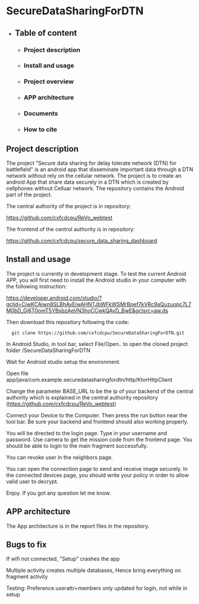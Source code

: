 # SecureDataSharingForDTN


* ## Table of content
   * ### Project description  
      

   * ### Install and usage
    

   * ### Project overview
   * ### APP architecture
   * ### Documents
   * ### How to cite
  
## Project description
  The project "Secure data sharing for delay tolerate network (DTN) for battlefield" is an android app that disseminate important data through a DTN network without rely on the cellular network.  The project is to create an android App that share data securely in a DTN which is created by cellphones without Celluar network. The repository contains the Android part of the project. 
  
  The central authority of the project is in repository:
    
  https://github.com/cxfcdcpu/ReVo_webtest
    
  The frontend of the centrol authority is in repository:
    
  https://github.com/cxfcdcpu/secure_data_sharing_dashboard


##  Install and usage
  The project is currently in development stage. To test the current Android APP, you will first need to install the Android studio in your computer with the following instruction:
  
  https://developer.android.com/studio/?gclid=CjwKCAjwn8SLBhAyEiwAHNTJbWFkWSMrBpef7kVRc9aQuzuopc7L7M0bD_Gj6T0omT5YBsbzAeVN3hoCCwkQAvD_BwE&gclsrc=aw.ds
  
  Then download this repository following the code:
  
      git clone https://github.com/cxfcdcpu/SecureDataSharingForDTN.git
      
  In Android Studio, in tool bar, select File/Open.. to open the cloned project folder /SecureDataSharingForDTN
  
  Wait for Android studio setup the environment. 
  
  Open file app/java/com.example.securedatasharingfordtn/http/KtorHttpClient
  
  Change the parameter BASE_URL to be the ip of your backend of the central authority which is explained in the central authority repository (https://github.com/cxfcdcpu/ReVo_webtest)
  
  Connect your Device to the Computer. Then press the run button near the tool bar. Be sure your backend and frontend should also working properly.
  
  You will be directed to the login page. Type in your username and password. Use camera to get the mission code from the frontend page. You should be able to login to the main fragment successfully. 
  
  You can revoke user in the neighbors page.
  
  You can open the connection page to send and receive image securely. In the connected devices page, you should write your policy in order to allow valid user to decrypt. 
  
  Enjoy. If you got any question let me know. 
  
  
## APP architecture

  The App architecture is in the report files in the repository.
  
  
## Bugs to fix

If wifi not connected, "Setup" crashes the app

Multiple activity creates multiple databases, Hence bring everything on fragment activity

Testing: Preference.userattr+members only updated for login, not while in setup

